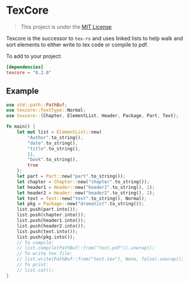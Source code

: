 # TexCore

> This project is under the [MIT License](LICENSE)

Texcore is the successor to `tex-rs` and uses linked lists to help walk and sort elements to either
write to tex code or compile to pdf.

To add to your project:

```toml
[dependencies]
texcore = "0.2.0"
```

## Example

```rust
use std::path::PathBuf;
use texcore::TextType::Normal;
use texcore::{Chapter, ElementList, Header, Package, Part, Text};

fn main() {
    let mut list = ElementList::new(
        "Author".to_string(),
        "date".to_string(),
        "title".to_string(),
        11,
        "book".to_string(),
        true
    );
    let part = Part::new("part".to_string());
    let chapter = Chapter::new("chapter".to_string());
    let header1 = Header::new("header1".to_string(), 1);
    let header2 = Header::new("header2".to_string(), 2);
    let text = Text::new("text".to_string(), Normal);
    let pkg = Package::new("dramatist".to_string());
    list.push(part.into());
    list.push(chapter.into());
    list.push(header1.into());
    list.push(header2.into());
    list.push(text.into());
    list.push(pkg.into());
    // To compile:
    // list.compile(PathBuf::from("test.pdf")).unwrap();
    // To write tex file:
    // list.write(PathBuf::from("test.tex"), None, false).unwrap();
    // To print:
    // list.cat();
}
```
